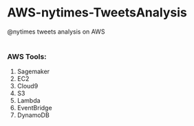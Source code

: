 # AWS-nytimes-TweetsAnalysis
@nytimes tweets analysis on AWS <br>
<br>
### AWS Tools:
 1. Sagemaker
 2. EC2
 3. Cloud9
 4. S3
 5. Lambda
 6. EventBridge
 7. DynamoDB
